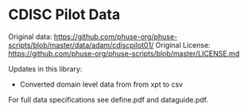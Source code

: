 # CDISC Pilot Data

Original data: https://github.com/phuse-org/phuse-scripts/blob/master/data/adam/cdiscpilot01/
Original License: https://github.com/phuse-org/phuse-scripts/blob/master/LICENSE.md

Updates in this library:
- Converted domain level data from from xpt to csv

For full data specifications see define.pdf and dataguide.pdf.